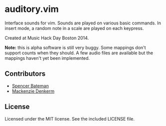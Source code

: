 auditory.vim
============

Interface sounds for vim. Sounds are played on various basic commands. In insert mode, a random note in a scale are played on each keypress.

Created at Music Hack Day Boston 2014.


**Note:** this is alpha software is still very buggy. Some mappings don't support counts when they should. A few audio files are available but the mappings haven't yet been implemented.


## Contributors
- [Spencer Bateman](https://soundcloud.com/spencerbateman)
- [Mackenzie Denkerm](https://soundcloud.com/mackenzie-denker)


## License
Licensed under the MIT license. See the included LICENSE file.
